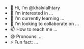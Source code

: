 - 👋 Hi, I’m @khalylalhtary
- 👀 I’m interested in ...
- 🌱 I’m currently learning ...
- 💞️ I’m looking to collaborate on ...
- 📫 How to reach me ...
- 😄 Pronouns: ...
- ⚡ Fun fact: ...

<!---
khalylalhtary/khalylalhtary is a ✨ special ✨ repository because its `README.md` (this file) appears on your GitHub profile.
You can click the Preview link to take a look at your changes.
--->
